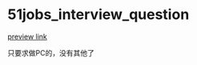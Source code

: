 # 51jobs_interview_question


[preview link](https://starlikerain.github.io/51jobs_interview_question/index.html)

只要求做PC的，没有其他了
